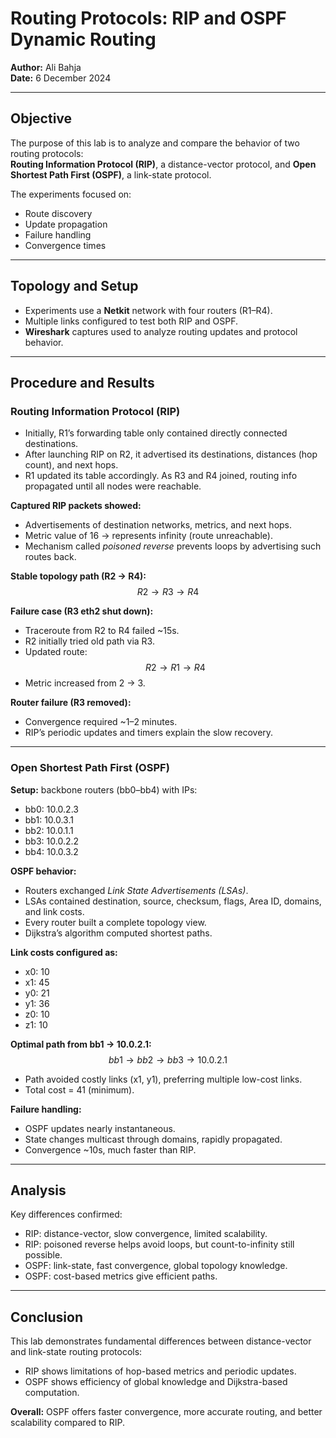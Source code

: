 # Routing Protocols: RIP and OSPF Dynamic Routing  
**Author:** Ali Bahja  
**Date:** 6 December 2024  

---

## Objective
The purpose of this lab is to analyze and compare the behavior of two routing protocols:  
**Routing Information Protocol (RIP)**, a distance-vector protocol, and **Open Shortest Path First (OSPF)**, a link-state protocol.  

The experiments focused on:  
- Route discovery  
- Update propagation  
- Failure handling  
- Convergence times  

---

## Topology and Setup
- Experiments use a **Netkit** network with four routers (R1–R4).  
- Multiple links configured to test both RIP and OSPF.  
- **Wireshark** captures used to analyze routing updates and protocol behavior.  

---

## Procedure and Results

### Routing Information Protocol (RIP)
- Initially, R1’s forwarding table only contained directly connected destinations.  
- After launching RIP on R2, it advertised its destinations, distances (hop count), and next hops.  
- R1 updated its table accordingly. As R3 and R4 joined, routing info propagated until all nodes were reachable.  

**Captured RIP packets showed:**  
- Advertisements of destination networks, metrics, and next hops.  
- Metric value of 16 → represents infinity (route unreachable).  
- Mechanism called *poisoned reverse* prevents loops by advertising such routes back.  

**Stable topology path (R2 → R4):**  
$$
R2 → R3 → R4
$$

**Failure case (R3 eth2 shut down):**  
- Traceroute from R2 to R4 failed ~15s.  
- R2 initially tried old path via R3.  
- Updated route:  
$$
R2 → R1 → R4
$$
- Metric increased from 2 → 3.  

**Router failure (R3 removed):**  
- Convergence required ~1–2 minutes.  
- RIP’s periodic updates and timers explain the slow recovery.  

---

### Open Shortest Path First (OSPF)
**Setup:** backbone routers (bb0–bb4) with IPs:  
- bb0: 10.0.2.3  
- bb1: 10.0.3.1  
- bb2: 10.0.1.1  
- bb3: 10.0.2.2  
- bb4: 10.0.3.2  

**OSPF behavior:**  
- Routers exchanged *Link State Advertisements (LSAs)*.  
- LSAs contained destination, source, checksum, flags, Area ID, domains, and link costs.  
- Every router built a complete topology view.  
- Dijkstra’s algorithm computed shortest paths.  

**Link costs configured as:**  
- x0: 10  
- x1: 45  
- y0: 21  
- y1: 36  
- z0: 10  
- z1: 10  

**Optimal path from bb1 → 10.0.2.1:**  
$$
bb1 → bb2 → bb3 → 10.0.2.1
$$

- Path avoided costly links (x1, y1), preferring multiple low-cost links.  
- Total cost = 41 (minimum).  

**Failure handling:**  
- OSPF updates nearly instantaneous.  
- State changes multicast through domains, rapidly propagated.  
- Convergence ~10s, much faster than RIP.  

---

## Analysis
Key differences confirmed:  
- RIP: distance-vector, slow convergence, limited scalability.  
- RIP: poisoned reverse helps avoid loops, but count-to-infinity still possible.  
- OSPF: link-state, fast convergence, global topology knowledge.  
- OSPF: cost-based metrics give efficient paths.  

---

## Conclusion
This lab demonstrates fundamental differences between distance-vector and link-state routing protocols:  
- RIP shows limitations of hop-based metrics and periodic updates.  
- OSPF shows efficiency of global knowledge and Dijkstra-based computation.  

**Overall:** OSPF offers faster convergence, more accurate routing, and better scalability compared to RIP.  
